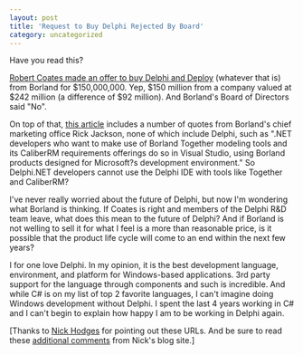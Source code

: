 ```yaml
---
layout: post
title: 'Request to Buy Delphi Rejected By Board'
category: uncategorized
---
```


Have you read this?

[Robert Coates made an offer to buy Delphi and Deploy](http://phx.corporate-ir.net/phoenix.zhtml?c=112793&amp;p=irol-SECText&amp;TEXT=aHR0cDovL2NjYm4uMTBrd2l6YXJkLmNvbS94bWwvZmlsaW5nLnhtbD9yZXBvPXRlbmsmaXBhZ2U9MzY5MzM5MiZkb2M9MCZhdHRhY2g9b24=) \(whatever that is\) from Borland for $150,000,000.  Yep, $150 million from a company valued at $242 million (a difference of $92 million).  And Borland's Board of Directors said "No".

On top of that, [this article](http://www.sdtimes.com/article/story-20050915-05.html) includes a number of quotes from Borland's chief marketing office Rick Jackson, none of which include Delphi, such as ".NET developers who want to make use of Borland Together modeling tools and its CaliberRM requirements offerings do so in Visual Studio, using Borland products designed for Microsoft?s development environment."  So Delphi.NET developers cannot use the Delphi IDE with tools like Together and CaliberRM?

I've never really worried about the future of Delphi, but now I'm wondering what Borland is thinking.  If Coates is right and members of the Delphi R&D team leave, what does this mean to the future of Delphi?  And if Borland is not welling to sell it for what I feel is a more than reasonable price, is it possible that the product life cycle will come to an end within the next few years?

I for one love Delphi.  In my opinion, it is the best development language, environment, and platform for Windows-based applications.  3rd party support for the language through components and such is incredible.  And while C# is on my list of top 2 favorite languages, I can't imagine doing Windows development without Delphi.  I spent the last 4 years working in C# and I can't begin to explain how happy I am to be working in Delphi again.

\[Thanks to [Nick Hodges](http://www.lemanix.com/nick/) for pointing out these URLs.  And be sure to read these [additional comments](http://www.lemanix.com/nick/archive/2005/09/21/3035.aspx) from Nick's blog site.\]
